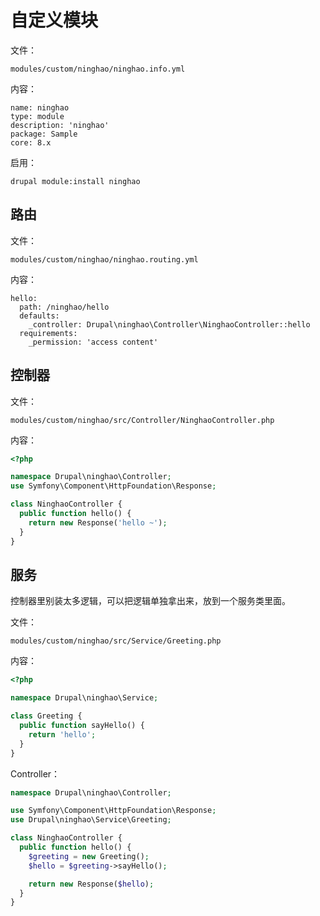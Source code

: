 # 自定义模块

文件：

```
modules/custom/ninghao/ninghao.info.yml
```

内容：

```
name: ninghao
type: module
description: 'ninghao'
package: Sample
core: 8.x
```

启用：

```
drupal module:install ninghao
```

## 路由

文件：

```
modules/custom/ninghao/ninghao.routing.yml
```

内容：

```
hello:
  path: /ninghao/hello
  defaults:
    _controller: Drupal\ninghao\Controller\NinghaoController::hello
  requirements:
    _permission: 'access content'
```

## 控制器

文件：

```
modules/custom/ninghao/src/Controller/NinghaoController.php
```

内容：

```php
<?php

namespace Drupal\ninghao\Controller;
use Symfony\Component\HttpFoundation\Response;

class NinghaoController {
  public function hello() {
    return new Response('hello ~');
  }
}
```

## 服务

控制器里别装太多逻辑，可以把逻辑单独拿出来，放到一个服务类里面。

文件：

```
modules/custom/ninghao/src/Service/Greeting.php
```

内容：

```php
<?php

namespace Drupal\ninghao\Service;

class Greeting {
  public function sayHello() {
    return 'hello';
  }
}
```

Controller：

```php
namespace Drupal\ninghao\Controller;

use Symfony\Component\HttpFoundation\Response;
use Drupal\ninghao\Service\Greeting;

class NinghaoController {
  public function hello() {
    $greeting = new Greeting();
    $hello = $greeting->sayHello();

    return new Response($hello);
  }
}
```



